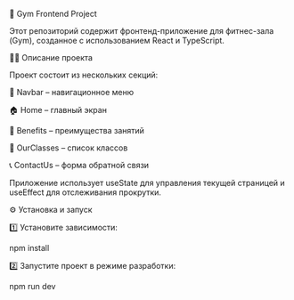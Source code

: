 🚀 Gym Frontend Project

Этот репозиторий содержит фронтенд-приложение для фитнес-зала (Gym), созданное с использованием React и TypeScript.

🏋️‍♂️ Описание проекта

Проект состоит из нескольких секций:

🎯 Navbar – навигационное меню

🏠 Home – главный экран

💪 Benefits – преимущества занятий

📅 OurClasses – список классов

📞 ContactUs – форма обратной связи

Приложение использует useState для управления текущей страницей и useEffect для отслеживания прокрутки.

⚙️ Установка и запуск

1️⃣ Установите зависимости:

npm install

2️⃣ Запустите проект в режиме разработки:

npm run dev
